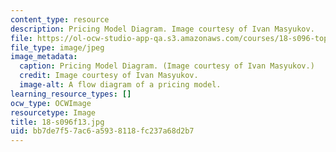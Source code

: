 ```yaml
---
content_type: resource
description: Pricing Model Diagram. Image courtesy of Ivan Masyukov.
file: https://ol-ocw-studio-app-qa.s3.amazonaws.com/courses/18-s096-topics-in-mathematics-with-applications-in-finance-fall-2013/bb7de7f57ac6a5938118fc237a68d2b7_18-s096f13.jpg
file_type: image/jpeg
image_metadata:
  caption: Pricing Model Diagram. (Image courtesy of Ivan Masyukov.)
  credit: Image courtesy of Ivan Masyukov.
  image-alt: A flow diagram of a pricing model.
learning_resource_types: []
ocw_type: OCWImage
resourcetype: Image
title: 18-s096f13.jpg
uid: bb7de7f5-7ac6-a593-8118-fc237a68d2b7
---
```

